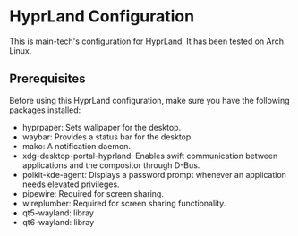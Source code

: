 # HyprLand Configuration

This is main-tech's configuration for HyprLand,  It has been tested on Arch Linux.

## Prerequisites

Before using this HyprLand configuration, make sure you have the following packages installed:

- hyprpaper: Sets wallpaper for the desktop.
- waybar: Provides a status bar for the desktop.
- mako: A notification daemon.
- xdg-desktop-portal-hyprland: Enables swift communication between applications and the compositor through D-Bus.
- polkit-kde-agent: Displays a password prompt whenever an application needs elevated privileges.
- pipewire: Required for screen sharing.
- wireplumber: Required for screen sharing functionality.
- qt5-wayland: libray
- qt6-wayland: libray

